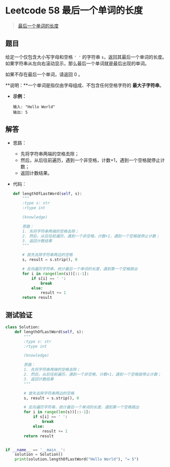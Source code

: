 # Leetcode 58 最后一个单词的长度

> [最后一个单词的长度](https://leetcode-cn.com/problems/length-of-last-word/)

## 题目

给定一个仅包含大小写字母和空格 `' '` 的字符串 `s`，返回其最后一个单词的长度。如果字符串从左向右滚动显示，那么最后一个单词就是最后出现的单词。

如果不存在最后一个单词，请返回 0 。

**说明：**一个单词是指仅由字母组成、不包含任何空格字符的 **最大子字符串**。

- **示例：**

  ```
  输入: "Hello World"
  输出: 5
  ```

## 解答

- 思路：

  - 先将字符串两端的空格去除；
  - 然后，从后往前遍历，遇到一个非空格，计数+1，遇到一个空格就停止计数；
  - 返回计数结果。

- 代码：

  ```python
  def lengthOfLastWord(self, s):
      """
      :type s: str
      :rtype int
  
      (knowledge)
  
      思路：
      1. 先将字符串两端的空格去除；
      2. 然后，从后往前遍历，遇到一个非空格，计数+1，遇到一个空格就停止计数；
      3. 返回计数结果
      """
  
      # 首先去除字符串两边的空格
      s, result = s.strip(), 0
  
      # 反向遍历字符串，统计最后一个单词的长度，遇到第一个空格跳出
      for i in range(len(s))[::-1]:
          if s[i] == ' ':
              break
          else:
              result += 1
      return result
  ```

## 测试验证

```python
class Solution: 
    def lengthOfLastWord(self, s):
        """
        :type s: str
        :rtype int

        (knowledge)

        思路：
        1. 先将字符串两端的空格去除；
        2. 然后，从后往前遍历，遇到一个非空格，计数+1，遇到一个空格就停止计数；
        3. 返回计数结果
        """

        # 首先去除字符串两边的空格
        s, result = s.strip(), 0

        # 反向遍历字符串，统计最后一个单词的长度，遇到第一个空格跳出
        for i in range(len(s))[::-1]:
            if s[i] == ' ':
                break
            else:
                result += 1
        return result


if __name__ == '__main__':
    solution = Solution()
    print(solution.lengthOfLastWord("Hello World"), "= 5")
```

